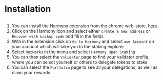 # Installation

##  

1. You can install the Harmony extension from the chrome web-store, [here](https://chrome.google.com/webstore/detail/harmony/dmknnpkhnockodmnclcellfiilmklimd). 
2. Click on the Harmony icon and select either `create a new address`  or `Recover with backup code` and fill in the fields 
3. With in the extension click on `Go to Harmony` and select `use Account` on your account which will take you to the staking explorer 
4. Select `Networks` in the menu and select `Harmony Open Staking`
5. You can then select the `Validator` page to find your validator profile, where you can select yourself or others to delegate tokens to stake 
6. You can select the `Portfolio` page to see all your delegations, as well as claim your rewards   



